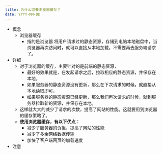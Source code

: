 ```yaml
---
title: 为什么需要浏览器缓存？
date: YYYY-MM-DD
---
```

- 概念
  - 浏览器缓存
    - 指的是浏览器 将用户请求过的静态资源，存储到电脑本地磁盘中，当浏览器再次访问时，就可以直接从本地加载，不需要再去服务端请求了。
- 详细
  - 对于浏览器的缓存，主要针对的是前端的静态资源，
    - 最好的效果就是，在发起请求之后，拉取相应的静态资源，并保存在本地。
    - 如果服务器的静态资源没有更新，那么在下次请求的时候，就直接从本地读取即可，
    - 如果服务器的静态资源已经更新，那么我们再次请求的时候，就到服务器拉取新的资源，并保存在本地。
  - 这样就大大的减少了请求的次数，提高了网站的性能。这就要用到浏览器的缓存策略了。
  - **使用浏览器缓存，有以下优点：**
    - 减少了服务器的负担，提高了网站的性能
    - 减少了多余网络数据传输
    - 加快了客户端网页的加载速度
- 注意